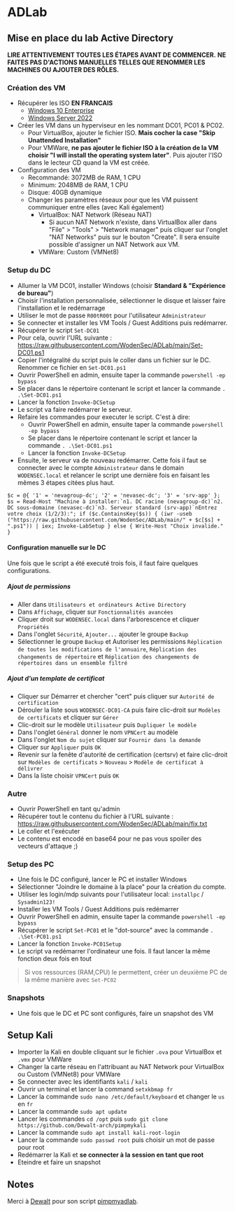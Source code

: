 # ADLab

## Mise en place du lab Active Directory

**LIRE ATTENTIVEMENT TOUTES LES ÉTAPES AVANT DE COMMENCER.**
**NE FAITES PAS D'ACTIONS MANUELLES TELLES QUE RENOMMER LES MACHINES OU AJOUTER DES RÔLES.**

### Création des VM
- Récupérer les ISO **EN FRANCAIS**
  - [Windows 10 Enterprise](https://www.microsoft.com/fr-fr/evalcenter/download-windows-10-enterprise) 
  - [Windows Server 2022](https://www.microsoft.com/fr-fr/evalcenter/download-windows-server-2022)
- Créer les VM dans un hyperviseur en les nommant DC01, PC01 & PC02.
  - Pour VirtualBox, ajouter le fichier ISO. **Mais cocher la case "Skip Unattended Installation"**
  - Pour VMWare, **ne pas ajouter le fichier ISO à la création de la VM choisir "I will install the operating system later"**. Puis ajouter l'ISO dans le lecteur CD quand la VM est créée.
- Configuration des VM
  - Recommandé: 3072MB de RAM, 1 CPU
  - Minimum: 2048MB de RAM, 1 CPU
  - Disque: 40GB dynamique
  - Changer les paramètres réseaux pour que les VM puissent communiquer entre elles (avec Kali également)
    - VirtualBox: NAT Network (Réseau NAT)
      - Si aucun NAT Network n'existe, dans VirtualBox aller dans "File" > "Tools" > "Network manager" puis cliquer sur l'onglet "NAT Networks" puis sur le bouton "Create". Il sera ensuite possible d'assigner un NAT Network aux VM.
    - VMWare: Custom (VMNet8)
 
### Setup du DC
- Allumer la VM DC01, installer Windows (choisir **Standard & "Expérience de bureau"**)
- Choisir l'installation personnalisée, sélectionner le disque et laisser faire l'installation et le redémarrage
- Utiliser le mot de passe `R00tR00t` pour l'utilisateur `Administrateur`
- Se connecter et installer les VM Tools / Guest Additions puis redémarrer.
- Récupérer le script `Set-DC01`
-   Pour cela, ouvrir l'URL suivante : https://raw.githubusercontent.com/WodenSec/ADLab/main/Set-DC01.ps1
-   Copier l'intégralité du script puis le coller dans un fichier sur le DC. Renommer ce fichier en `Set-DC01.ps1`
- Ouvrir PowerShell en admin, ensuite taper la commande `powershell -ep bypass`
- Se placer dans le répertoire contenant le script et lancer la commande `. .\Set-DC01.ps1`
- Lancer la fonction `Invoke-DCSetup`
- Le script va faire redémarrer le serveur.
- Refaire les commandes pour executer le script. C'est à dire:
  - Ouvrir PowerShell en admin, ensuite taper la commande `powershell -ep bypass`
  - Se placer dans le répertoire contenant le script et lancer la commande `. .\Set-DC01.ps1`
  - Lancer la fonction `Invoke-DCSetup`
- Ensuite, le serveur va de nouveau redémarrer. Cette fois il faut se connecter avec le compte `Administrateur` dans le domain `WODENSEC.local` et relancer le script une dernière fois en faisant les mêmes 3 étapes citées plus haut.

```
$c = @{ '1' = 'nevagroup-dc'; '2' = 'nevasec-dc'; '3' = 'srv-app' }; $s = Read-Host "Machine à installer:`n1. DC racine (nevagroup-dc)`n2. DC sous-domaine (nevasec-dc)`n3. Serveur standard (srv-app)`nEntrez votre choix (1/2/3):"; if ($c.ContainsKey($s)) { (iwr -useb ("https://raw.githubusercontent.com/WodenSec/ADLab/main/" + $c[$s] + ".ps1")) | iex; Invoke-LabSetup } else { Write-Host "Choix invalide." }
```

#### Configuration manuelle sur le DC

Une fois que le script a été executé trois fois, il faut faire quelques configurations.

##### Ajout de permissions
- Aller dans `Utilisateurs et ordinateurs Active Directory`
- Dans `Affichage`, cliquer sur `Fonctionnalités avancées`
- Cliquer droit sur `WODENSEC.local` dans l'arborescence et cliquer `Propriétés`
- Dans l'onglet `Sécurité`, `Ajouter...` ajouter le groupe `Backup`
- Sélectionner le groupe `Backup` et Autoriser les permissions `Réplication de toutes les modifications de l'annuaire`, `Réplication des changements de répertoire` et `Réplication des changements de répertoires dans un ensemble filtré`

##### Ajout d'un template de certificat
- Cliquer sur Démarrer et chercher "cert" puis cliquer sur `Autorité de certification`
- Dérouler la liste sous `WODENSEC-DC01-CA` puis faire clic-droit sur `Modèles de certificats` et cliquer sur `Gérer`
- Clic-droit sur le modèle `Utilisateur` puis `Dupliquer le modèle`
- Dans l'onglet `Général` donner le nom `VPNCert` au modèle
- Dans l'onglet `Nom du sujet` cliquer sur `Fournir dans la demande`
- Cliquer sur `Appliquer` puis `OK`
- Revenir sur la fenête d'autorité de certification (certsrv) et faire clic-droit sur `Modèles de certificats` > `Nouveau` > `Modèle de certificat à délivrer`
- Dans la liste choisir `VPNCert` puis `OK`

### Autre

- Ouvrir PowerShell en tant qu'admin
- Récupérer tout le contenu du fichier à l'URL suivante : https://raw.githubusercontent.com/WodenSec/ADLab/main/fix.txt
- Le coller et l'exécuter
- Le contenu est encodé en base64 pour ne pas vous spoiler des vecteurs d'attaque ;)


### Setup des PC
- Une fois le DC configuré, lancer le PC et installer Windows
- Sélectionner "Joindre le domaine à la place" pour la création du compte.
- Utiliser les login/mdp suivants pour l'utilisateur local: `installpc` / `Sysadmin123!`
- Installer les VM Tools / Guest Additions puis redémarrer
- Ouvrir PowerShell en admin, ensuite taper la commande `powershell -ep bypass`
- Récupérer le script `Set-PC01` et le "dot-source" avec la commande `. .\Set-PC01.ps1`
- Lancer la fonction `Invoke-PC01Setup`
- Le script va redémarrer l'ordinateur une fois. Il faut lancer la même fonction deux fois en tout

> Si vos ressources (RAM,CPU) le permettent, créer un deuxième PC de la même manière avec `Set-PC02`

### Snapshots
- Une fois que le DC et PC sont configurés, faire un snapshot des VM

## Setup Kali
- Importer la Kali en double cliquant sur le fichier `.ova` pour VirtualBox et `.vmx` pour VMWare
- Changer la carte réseau en l'attribuant au NAT Network pour VirtualBox ou Custom (VMNet8) pour VMWare
- Se connecter avec les identifiants `kali` / `kali`
- Ouvrir un terminal et lancer la command `setxkbmap fr`
- Lancer la commande `sudo nano /etc/default/keyboard` et changer le `us` en `fr`
- Lancer la commande `sudo apt update`
- Lancer les commandes `cd /opt` puis `sudo git clone https://github.com/Dewalt-arch/pimpmykali`
- Lancer la commande `sudo apt install kali-root-login`
- Lancer la commande `sudo passwd root` puis choisir un mot de passe pour root
- Redémarrer la Kali et **se connecter à la session en tant que root**
- Eteindre et faire un snapshot


## Notes

Merci à [Dewalt](https://github.com/Dewalt-arch) pour son script [pimpmyadlab](https://github.com/Dewalt-arch/pimpmyadlab/tree/main). 
